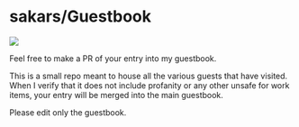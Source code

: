 # sakars/Guestbook
![](https://tokei.rs/b1/github/sakars/Guestbook)

Feel free to make a PR of your entry into my guestbook.

This is a small repo meant to house all the various guests that have visited.
When I verify that it does not include profanity or any other unsafe for work items, your entry will be merged into the main guestbook.

Please edit only the guestbook.
